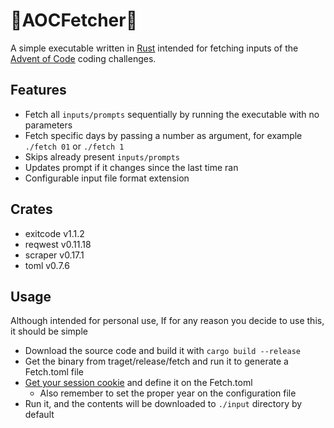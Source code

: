 # 🎄AOCFetcher🦀
A simple executable written in [Rust](https://www.rust-lang.org/en-US/tools/install) intended for fetching inputs of the [Advent of Code](https://adventofcode.com/) coding challenges.

## Features
- Fetch all `inputs/prompts` sequentially by running the executable with no parameters
- Fetch specific days by passing a number as argument, for example `./fetch 01` or `./fetch 1`
- Skips already present `inputs/prompts`
- Updates prompt if it changes since the last time ran
- Configurable input file format extension

## Crates
* exitcode v1.1.2
* reqwest v0.11.18
* scraper v0.17.1
* toml v0.7.6

## Usage
Although intended for personal use, If for any reason you decide to use this, it should be simple
* Download the source code and build it with `cargo build --release`
* Get the binary from traget/release/fetch and run it to generate a Fetch.toml file
* [Get your session cookie](https://github.com/wimglenn/advent-of-code-wim/issues/1) and define it on the Fetch.toml
  * Also remember to set the proper year on the configuration file
* Run it, and the contents will be downloaded to `./input` directory by default
